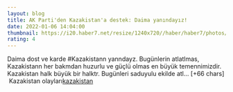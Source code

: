```yaml
--- 
layout: blog
title: AK Parti'den Kazakistan'a destek: Daima yanındayız!
date: 2022-01-06 14:04:00
thumbnail: https://i20.haber7.net/resize/1240x720//haber/haber7/photos//2020/03/rlQtL_1579004365_7688.gif
rating: 4
---
```

Daima dost ve karde #Kazakistann yanndayz. Bugünlerin atlatlmas, Kazakistann her bakmdan huzurlu ve güçlü olmas en büyük temennimizdir. Kazakistan halk büyük bir halktr. Bugünleri saduyulu ekilde atl… [+66 chars]</br>&nbsp;Kazakistan olayları<a href="https://www.dental-ilan.org/">kazakistan</a>